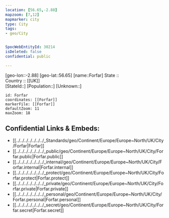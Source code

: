```yaml
---
location: [56.65,-2.88] 
mapzoom: [7,12] 
mapmarker: city 
type: City
tags:
- geo/City


SpocWebEntityId: 30214
isDeleted: false
confidential: public

---
```

[geo-lon::-2.88] 
[geo-lat::56.65] 
[name::Forfar] 
State ::  
Country :: [[UK]]  
[StateId::] 
[Population::] 
[Unknown::] 


```leaflet
id: Forfar
coordinates: [[Forfar]] 
markerFile: [[Forfar]] 
defaultZoom: 11 
maxZoom: 18
```


## Confidential Links & Embeds: 
- [[../../../../../../../_Standards/geo/Continent/Europe/Europe~North/UK/City/Forfar|Forfar]] 
- [[../../../../../../../_public/geo/Continent/Europe/Europe~North/UK/City/Forfar.public|Forfar.public]] 
- [[../../../../../../../_internal/geo/Continent/Europe/Europe~North/UK/City/Forfar.internal|Forfar.internal]] 
- [[../../../../../../../_protect/geo/Continent/Europe/Europe~North/UK/City/Forfar.protect|Forfar.protect]] 
- [[../../../../../../../_private/geo/Continent/Europe/Europe~North/UK/City/Forfar.private|Forfar.private]] 
- [[../../../../../../../_personal/geo/Continent/Europe/Europe~North/UK/City/Forfar.personal|Forfar.personal]] 
- [[../../../../../../../_secret/geo/Continent/Europe/Europe~North/UK/City/Forfar.secret|Forfar.secret]] 
